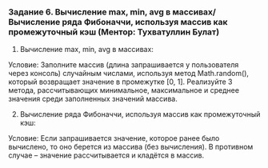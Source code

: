 ### Задание 6. Вычисление max, min, avg в массивах/Вычисление ряда Фибоначчи, используя массив как промежуточный кэш (Ментор: Тухватуллин Булат)

1. Вычисление max, min, avg в массивах:

Условие: Заполните массив (длина запрашивается у пользователя через консоль) случайным числами, используя метод Math.random(), который возвращает значение в промежутке [0, 1]. Реализуйте 3 метода, рассчитывающих минимальное, максимальное и среднее значения среди заполненных значений массива.

2. Вычисление ряда Фибоначчи, используя массив как промежуточный кэш:

Условие: Если запрашивается значение, которое ранее было вычислено, то оно берется из массива (без вычисления). В противном случае – значение рассчитывается и кладётся в массив.
